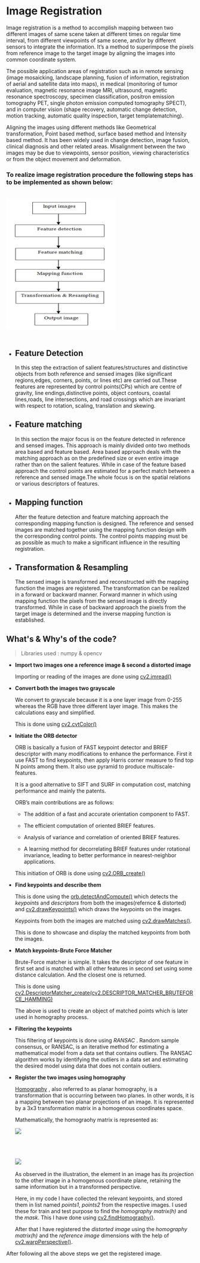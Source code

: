 # Image Registration

Image registration is a method to accomplish mapping between two different images of same scene taken at different times on regular time interval, from different viewpoints of same scene,
and/or by different sensors to integrate the information. It’s a method to superimpose the pixels from reference image to the target image by aligning the images into common coordinate system. 

The possible application areas of registration such as in remote sensing (image mosaicking, landscape planning, fusion of information, registration of aerial and satellite data into maps), in medical (monitoring of tumor evaluation, magnetic resonance image MRI, ultrasound, magnetic resonance spectroscopy, specimen classification, positron emission tomography PET, single photon emission computed tomography SPECT), and in computer vision (shape recovery, automatic change detection, motion tracking, automatic quality inspection, target templatematching).

Aligning the images using different methods like Geometrical transformation, Point based method, surface based method and Intensity based method. It has been widely used in change detection, image fusion, clinical diagnosis and other related areas. Misalignment between the two images may be due to viewpoints, sensor position, viewing characteristics or from the object movement and deformation. 


### To realize image registration procedure the following steps has to be implemented as shown below:

</br>

<img src="images/img_reg.JPG" />

</br>
</br>

* ## Feature Detection

   In this step the extraction of salient features/structures and distinctive objects from both reference and sensed images (like significant regions,edges, corners, points, or lines etc) are carried out.These features are represented by control points(CPs) which are centre of gravity, line endings,distinctive points, object contours, coastal lines,roads, line intersections, and road crossings which are invariant with respect to rotation, scaling, translation and skewing.


* ## Feature matching

   In this section the major focus is on the feature detected in reference and sensed images. This approach is mainly divided onto two methods area based and feature based. Area based approach deals with the matching approach as on the predefined size or even entire image rather than on the salient features. While in case of the feature based approach the control points are estimated for a perfect match between a reference and sensed image.The whole focus is on the spatial relations or various descriptors of features.

* ## Mapping function

   After the feature detection and feature matching approach the corresponding mapping function is designed. The reference and sensed images are matched together using the mapping function design with the corresponding control points. The control points mapping must be as possible as much to make a significant influence in the resulting registration.

* ## Transformation & Resampling

  The sensed image is transformed and reconstructed with the mapping function the images are registered. The transformation can be realized in a forward or backward manner. Forward manner in which using mapping function the pixels from the sensed image is directly transformed. While in case of backward approach the pixels from the target image is determined and the inverse mapping function is established.


## What's & Why's of the code?

>Libraries used : numpy & opencv

* __Import two images one a reference image & second a distorted image__

    Importing or reading of the images are done using [cv2.imread()](https://opencv-python-tutroals.readthedocs.io/en/latest/py_tutorials/py_gui/py_image_display/py_image_display.html)

* __Convert both the images two grayscale__
  
  We convert to grayscale because it is a one layer image from 0-255 whereas the RGB have three different layer image. This makes the calculations easy and simplified.

  This is done using [cv2.cvtColor()](https://opencv-python-tutroals.readthedocs.io/en/latest/py_tutorials/py_imgproc/py_colorspaces/py_colorspaces.html)

* __Initiate the ORB detector__
    
    ORB is basically a fusion of FAST keypoint detector and BRIEF descriptor with many modifications to enhance the performance. First it use FAST to find keypoints, then apply Harris corner measure to find top N points among them. It also use pyramid to produce multiscale-features.
    
    It is a good alternative to SIFT and SURF in computation cost, matching performance and mainly the patents.

    ORB’s main contributions are as follows:

    * The addition of a fast and accurate orientation component to FAST.

    * The efficient computation of oriented BRIEF features.

    * Analysis of variance and correlation of oriented BRIEF features.

    * A learning method for decorrelating BRIEF features under rotational invariance, leading to better performance in nearest-neighbor applications.

    This initiation of ORB is done using [cv2.ORB_create()](https://opencv-python-tutroals.readthedocs.io/en/latest/py_tutorials/py_feature2d/py_orb/py_orb.html)

* __Find keypoints and describe them__

    This is done using the [orb.detectAndCompute()](https://docs.opencv.org/3.4/d0/d13/classcv_1_1Feature2D.html) which detects the _keypoints_ and _descriptors_ from both the images(refernce & distorted) and [cv2.drawKeypoints()](https://docs.opencv.org/3.4/d4/d5d/group__features2d__draw.html) which draws the keypoints on the images.

    Keypoints from both the images are matched using [cv2.drawMatches()](https://www.kite.com/python/docs/cv2.drawMatches). 
    
    This is done to showcase and display the matched keypoints from both the images.

* __Match keypoints-Brute Force Matcher__

    Brute-Force matcher is simple. It takes the descriptor of one feature in first set and is matched with all other features in second set using some distance calculation. And the closest one is returned.

    This is done using [cv2.DescriptorMatcher_create(cv2.DESCRIPTOR_MATCHER_BRUTEFORCE_HAMMING)](https://opencv-python-tutroals.readthedocs.io/en/latest/py_tutorials/py_feature2d/py_matcher/py_matcher.html)

    The above is used to create an object of matched points which is later used in homography process.


* __Filtering the keypoints__

    This filtering of keypoints is done using _RANSAC_ .
    Random sample consensus, or RANSAC, is an iterative method for estimating a mathematical model from a data set that contains outliers. The RANSAC algorithm works by identifying the outliers in a data set and estimating the desired model using data that does not contain outliers.

* __Register the two images using homography__

    [Homography](https://mattmaulion.medium.com/homography-transform-image-processing-eddbcb8e4ff7#:~:text=Homography%2C%20also%20referred%20to%20as,in%20a%20homogenous%20coordinates%20space.) , also referred to as planar homography, is a transformation that is occurring between two planes. In other words, it is a mapping between two planar projections of an image. It is represented by a 3x3 transformation matrix in a homogenous coordinates space.

    Mathematically, the homograohy matrix is represented as:

    ![](https://miro.medium.com/max/611/1*6rzcWyE2qBzmlXewkP2qdA.png)

    </br>
    </br>

    ![](https://miro.medium.com/max/831/1*aAuYXY1rdkAu7afYxygF3A.png)

    As observed in the illustration, the element in an image has its projection to the other image in a homogenous coordinate plane, retaining the same information but in a transformed perspective.

    Here, in my code I have collected the relevant keypoints, and stored them  in list named _points1_, _points2_ from the respective images. I used these for train and test purpose to find the _homography matrix(h)_ and the _mask_.
    This I have done using [cv2.findHomography()](https://docs.opencv.org/master/d9/d0c/group__calib3d.html#ga4b3841447530523e5272ec05c5d1e411).

    After that I have registered the _distorted image_ using the _homography matrix(h)_ and the _reference image_ dimensions with the help of [cv2.warpPerspective()](https://docs.opencv.org/master/da/d54/group__imgproc__transform.html#gaf73673a7e8e18ec6963e3774e6a94b87).

After following all the above steps we get the registered image.

    



